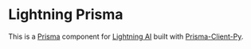 # Lightning Prisma

<!-- # Copyright Justin R. Goheen.
#
# Licensed under the Apache License, Version 2.0 (the "License");
# you may not use this file except in compliance with the License.
# You may obtain a copy of the License at
#
#     http://www.apache.org/licenses/LICENSE-2.0
#
# Unless required by applicable law or agreed to in writing, software
# distributed under the License is distributed on an "AS IS" BASIS,
# WITHOUT WARRANTIES OR CONDITIONS OF ANY KIND, either express or implied.
# See the License for the specific language governing permissions and
# limitations under the License. -->

This is a [Prisma](https://www.prisma.io) component for [Lightning AI](https://lightning.ai) built with [Prisma-Client-Py](https://prisma-client-py.readthedocs.io/en/stable/).
